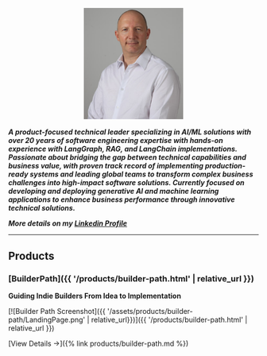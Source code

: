 <p align="center">
  <img src="assets/BusinessCard.png" alt="Alexander Gurevich" width="200"/>
</p>

***A product-focused technical leader specializing in AI/ML solutions with over 20 years of 
 software engineering expertise with hands-on experience with LangGraph, RAG, and 
 LangChain implementations. Passionate about bridging the gap between 
 technical capabilities and business value, with proven track record of implementing 
 production-ready  systems and leading global teams to transform complex business 
 challenges into high-impact software solutions. Currently focused on developing and 
 deploying generative AI and machine learning applications to enhance business performance 
 through innovative technical solutions.***

***More details on my [Linkedin Profile](https://www.linkedin.com/in/alexandergurevich/)***

---

## Products

###  [BuilderPath]({{ '/products/builder-path.html' | relative_url }})
<!-- ###  [BuilderPath]({% link products/builder-path.md %}) -->

**Guiding Indie Builders From Idea to Implementation**

[![Builder Path Screenshot]({{ '/assets/products/builder-path/LandingPage.png' | relative_url}})]({{ '/products/builder-path.html' | relative_url }})

<!-- **Key Impact:**  -->

[View Details →]({% link products/builder-path.md %})